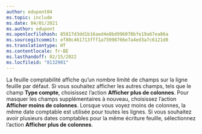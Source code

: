 ```yaml
---
author: edupont04
ms.topic: include
ms.date: 04/01/2021
ms.author: edupont
ms.openlocfilehash: 85817d3dd1b16aed4e8bd996070bfe19a67ea86a
ms.sourcegitcommit: ef80c461713fff1a75998766e7a4ed3a7c6121d0
ms.translationtype: HT
ms.contentlocale: fr-BE
ms.lasthandoff: 02/15/2022
ms.locfileid: "8132901"
---
```

La feuille comptabilité affiche qu’un nombre limité de champs sur la ligne feuille par défaut. Si vous souhaitez afficher les autres champs, tels que le champ **Type compte**, choisissez l’action **Afficher plus de colonnes**. Pour masquer les champs supplémentaires à nouveau, choisissez l’action **Afficher moins de colonnes**. Lorsque vous voyez moins de colonnes, la même date comptable est utilisée pour toutes les lignes. Si vous souhaitez avoir plusieurs dates comptables pour la même écriture feuille, sélectionnez l’action **Afficher plus de colonnes**.
